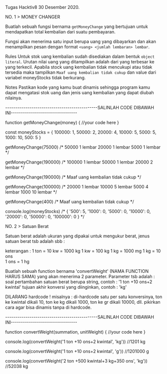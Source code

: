 Tugas Hacktiv8 30 Desember 2020.

NO. 1 > MONEY CHANGER

Buatlah sebuah fungsi bernama `getMoneyChange` yang bertujuan untuk mendapatkan total kembalian dari suatu pembayaran.

Fungsi akan menerima satu input berupa uang yang dibayarkan dan akan menampilkan pesan dengan format `<uang> <jumlah lembaran> lembar`.

Rules
Untuk stok uang kembalian sudah disediakan dalam bentuk `object literal`.
Urutan nilai uang yang ditampilkan adalah dari yang terbesar ke yang terkecil.
Apabila stock uang kembalian tidak mencukupi atau tidak tersedia maka tampilkan `Maaf uang kembalian tidak cukup` dan value dari variabel moneyStocks tidak berkurang.

Notes
Pastikan kode yang kamu buat dinamis sehingga program kamu dapat mengatasi stok uang dan jenis uang kembalian yang dapat diubah nilainya.

----------------------------------------------SALINLAH CODE DIBAWAH INI---------------------------------

function getMoneyChange(money) {
  //your code here
}

const moneyStocks = {
  100000: 1,
  50000: 2,
  20000: 4,
  10000: 5,
  5000: 5,
  1000: 10,
  500: 5
}

getMoneyChange(75000)
/*
  50000 1 lembar
  20000 1 lembar
  5000 1 lembar
*/

getMoneyChange(190000)
/*
  100000 1 lembar
  50000 1 lembar
  20000 2 lembar
*/

getMoneyChange(190000)
/*
  Maaf uang kembalian tidak cukup
*/

getMoneyChange(100000)
/*
  20000 1 lembar
  10000 5 lembar
  5000 4 lembar
  1000 10 lembar
*/

getMoneyChange(400)
/*
  Maaf uang kembalian tidak cukup
*/

console.log(moneyStocks)
/*
{ '500': 5,
  '1000': 0,
  '5000': 0,
  '10000': 0,
  '20000': 0,
  '50000': 0,
  '100000': 0 }
*/


NO. 2 > Satuan Berat

Satuan berat adalah ukuran yang dipakai untuk mengukur berat, jenus satuan berat tsb adalah sbb :



keterangan :
1 ton = 10 kw = 1000 kg
1 kw = 100 kg
1 kg = 1000 mg
1 kg = 10 ons    
1 ons  = 1 hg

Buatlah sebuah function bernama 'convertWeight' (NAMA FUNCTION HARUS SAMA) yang akan menerima 2 parameter. Parameter tsb adalah :
soal pertambahan satuan berat berupa string, contoh : '1 ton +10 ons+2 kwintal'
tujuan akhir konversi yang diinginkan, contoh : 'kg'

DILARANG hardcode ! misalnya : 
di-hardcode satu per satu konversinya, ton ke kwintal dikali 10, ton ke kg dikali 1000, ton ke gr dikali 10000, dll. pikirkan cara agar bisa dinamis tanpa di hardcode. 


----------------------------------------------SALINLAH CODE DIBAWAH INI---------------------------------

function convertWeight(summation, unitWeight) {
  //your code here
}

console.log(convertWeight('1 ton +10 ons+2 kwintal', 'kg')) //1201 kg

console.log(convertWeight('1 ton +10 ons+2 kwintal', 'g')) //1201000 g

console.log(convertWeight('2 ton +500 kwintal+3 kg+350 ons', 'kg'))  //52038 kg